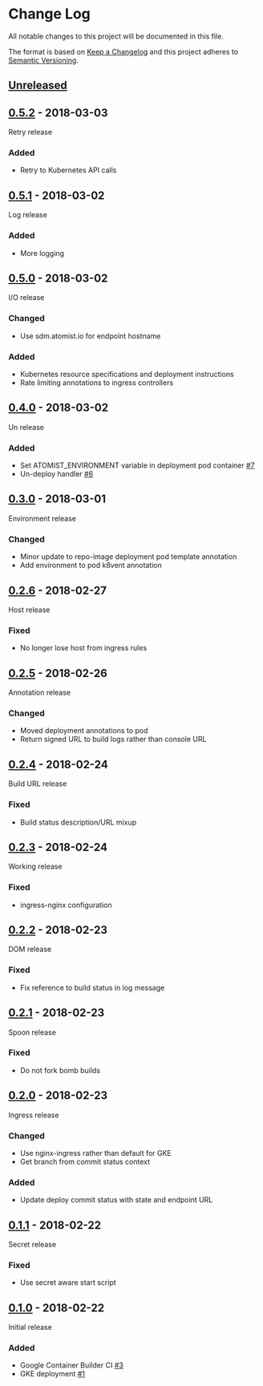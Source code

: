 # Change Log

All notable changes to this project will be documented in this file.

The format is based on [Keep a Changelog](http://keepachangelog.com/)
and this project adheres to [Semantic Versioning](http://semver.org/).

## [Unreleased][]

[Unreleased]: https://github.com/atomist/k8-automation/compare/0.5.2...HEAD

## [0.5.2][] - 2018-03-03

[0.5.2]: https://github.com/atomist/k8-automation/compare/0.5.1...0.5.2

Retry release

### Added

-   Retry to Kubernetes API calls

## [0.5.1][] - 2018-03-02

[0.5.1]: https://github.com/atomist/k8-automation/compare/0.5.0...0.5.1

Log release

### Added

-   More logging

## [0.5.0][] - 2018-03-02

[0.5.0]: https://github.com/atomist/k8-automation/compare/0.4.0...0.5.0

I/O release

### Changed

-   Use sdm.atomist.io for endpoint hostname

### Added

-   Kubernetes resource specifications and deployment instructions
-   Rate limiting annotations to ingress controllers

## [0.4.0][] - 2018-03-02

[0.4.0]: https://github.com/atomist/k8-automation/compare/0.3.0...0.4.0

Un release

### Added

-   Set ATOMIST_ENVIRONMENT variable in deployment pod container [#7][7]
-   Un-deploy handler [#6][6]

[7]: https://github.com/atomist/k8-automation/issues/7
[6]: https://github.com/atomist/k8-automation/issues/6

## [0.3.0][] - 2018-03-01

[0.3.0]: https://github.com/atomist/k8-automation/compare/0.2.6...0.3.0

Environment release

### Changed

-   Minor update to repo-image deployment pod template annotation
-   Add environment to pod k8vent annotation

## [0.2.6][] - 2018-02-27

[0.2.6]: https://github.com/atomist/k8-automation/compare/0.2.5...0.2.6

Host release

### Fixed

-   No longer lose host from ingress rules

## [0.2.5][] - 2018-02-26

[0.2.5]: https://github.com/atomist/k8-automation/compare/0.2.4...0.2.5

Annotation release

### Changed

-   Moved deployment annotations to pod
-   Return signed URL to build logs rather than console URL

## [0.2.4][] - 2018-02-24

[0.2.4]: https://github.com/atomist/k8-automation/compare/0.2.3...0.2.4

Build URL release

### Fixed

-   Build status description/URL mixup

## [0.2.3][] - 2018-02-24

[0.2.3]: https://github.com/atomist/k8-automation/compare/0.2.2...0.2.3

Working release

### Fixed

-   ingress-nginx configuration

## [0.2.2][] - 2018-02-23

[0.2.2]: https://github.com/atomist/k8-automation/compare/0.2.1...0.2.2

DOM release

### Fixed

-   Fix reference to build status in log message

## [0.2.1][] - 2018-02-23

[0.2.1]: https://github.com/atomist/k8-automation/compare/0.2.0...0.2.1

Spoon release

### Fixed

-   Do not fork bomb builds

## [0.2.0][] - 2018-02-23

[0.2.0]: https://github.com/atomist/k8-automation/compare/0.1.1...0.2.0

Ingress release

### Changed

-   Use nginx-ingress rather than default for GKE
-   Get branch from commit status context

### Added

-   Update deploy commit status with state and endpoint URL

## [0.1.1][] - 2018-02-22

[0.1.1]: https://github.com/atomist/k8-automation/compare/0.1.0...0.1.1

Secret release

### Fixed

-   Use secret aware start script

## [0.1.0][] - 2018-02-22

Initial release

[0.1.0]: https://github.com/atomist/k8-automation/tree/0.1.0

### Added

-   Google Container Builder CI [#3][3]
-   GKE deployment [#1][1]

[3]: https://github.com/atomist/k8-automation/issues/3
[1]: https://github.com/atomist/k8-automation/issues/1
